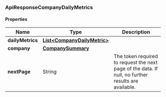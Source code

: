 
[//]: # (CLASS:ApiResponseCompanyDailyMetrics)

[//]: # (KIND:object)

### ApiResponseCompanyDailyMetrics

#### Properties

[//]: # (START_DEFINITION)

Name | Type | Description
------------ | ------------- | -------------
**dailyMetrics** | [**List&lt;CompanyDailyMetric&gt;**](CompanyDailyMetric.md) |  &nbsp;
**company** | [**CompanySummary**](CompanySummary.md) |  &nbsp;
**nextPage** | String | The token required to request the next page of the data. If null, no further results are available. &nbsp;

[//]: # (END_DEFINITION)


[//]: # (CONTAINED_CLASS:CompanyDailyMetric)


[//]: # (CONTAINED_CLASS:CompanySummary)





